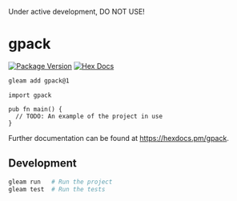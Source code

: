 Under active development, DO NOT USE!

# gpack

[![Package Version](https://img.shields.io/hexpm/v/gpack)](https://hex.pm/packages/gpack)
[![Hex Docs](https://img.shields.io/badge/hex-docs-ffaff3)](https://hexdocs.pm/gpack/)

```sh
gleam add gpack@1
```
```gleam
import gpack

pub fn main() {
  // TODO: An example of the project in use
}
```

Further documentation can be found at <https://hexdocs.pm/gpack>.

## Development

```sh
gleam run   # Run the project
gleam test  # Run the tests
```
